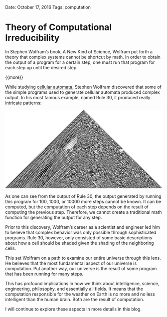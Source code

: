 Date: October 17, 2016
Tags: computation

# Theory of Computational Irreducibility

In Stephen Wolfram’s book, A New Kind of Science, Wolfram put forth a theory that complex systems cannot be shortcut by math. In order to obtain the output of a program for a certain step, one must run that program for each step up until the desired step.

{{more}}

While studying [cellular automata](https://en.m.wikipedia.org/wiki/Cellular_automaton), Stephen Wolfram discovered that some of the simple programs used to generate cellular automata produced complex output. In his most famous example, named Rule 30, it produced really intricate patterns:

![Rule 30 output](/_images/rule30.gif)

As one can see from the output of Rule 30, the output generated by running this program for 100, 1000, or 10000 more steps cannot be known. It can be computed, but the computation of each step depends on the result of computing the previous step. Therefore, we cannot create a traditional math function for generating the output for any step.

Prior to this discovery, Wolfram’s career as a scientist and engineer led him to believe that complex behavior was only possible through sophisticated programs. Rule 30, however, only consisted of some basic descriptions about how a cell should be shaded given the shading of the neighboring cells.

This set Wolfram on a path to examine our entire universe through this lens. He believes that the most fundamental aspect of our universe is computation. Put another way, our universe is the result of some program that has been running for many steps.

This has profound implications in how we think about intelligence, science, engineering, philosophy, and essentially all fields. It means that the computation responsible for the weather on Earth is no more and no less intelligent than the human brain. Both are the result of computation.

I will continue to explore these aspects in more details in this blog.